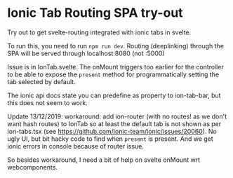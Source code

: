 # Ionic Tab Routing SPA try-out

Try out to get svelte-routing integrated with ionic tabs in svelte.

To run this, you need to run `npm run dev`. Routing (deeplinking) through the SPA will be served through localhost:8080 (not :5000)

Issue is in IonTab.svelte. The onMount triggers too earlier for the controller to be able to expose the `present` method for programmatically setting the tab selected by default.

The ionic api docs state you can predefine as property to ion-tab-bar, but this does not seem to work.

Update 13/12/2019: workaround: add ion-router (with no routes! as we don't want hash routes) to IonTab so at least the default tab is not shown as per ion-tabs.tsx (see https://github.com/ionic-team/ionic/issues/20060). No ugly UI, but bit hacky code to find when `present` is present. And we get ionic errors in console because of router issue.

So besides workaround, I need a bit of help on svelte onMount wrt webcomponents.